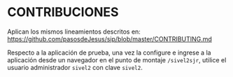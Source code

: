 # CONTRIBUCIONES

Aplican los mismos lineamientos descritos en:
<https://github.com/pasosdeJesus/sip/blob/master/CONTRIBUTING.md>

Respecto a la aplicación de prueba, una vez la configure e ingrese 
a la aplicación desde un navegador en el punto de montaje `/sivel2sjr`,
utilice el usuario administrador `sivel2` con clave `sivel2`.


